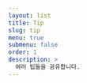 ```yaml
---
layout: list
title: Tip
slug: tip
menu: true
submenu: false
order: 1
description: >
  여러 팁들을 공유합니다.
---
```

